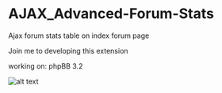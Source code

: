 # AJAX_Advanced-Forum-Stats
Ajax forum stats table on index forum page

Join me to developing this extension

working on: phpBB 3.2


![alt text](http://www.php-bb.ir/pic/uploads/152857133608781.jpg)